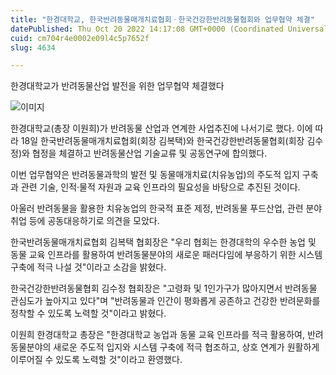 ```yaml
---
title: "한경대학교, 한국반려동물매개치료협회ㆍ한국건강한반려동물협회와 업무협약 체결"
datePublished: Thu Oct 20 2022 14:17:08 GMT+0000 (Coordinated Universal Time)
cuid: cm704r4e0002e09l4c5p7652f
slug: 4634

---
```



한경대학교가 반려동물산업 발전을 위한 업무협약 체결했다

![이미지](https://cdn.hashnode.com/res/hashnode/image/upload/v1739257068680/0dcd13e6-7e0b-44a1-b8e0-ec1f34807a0b.jpeg)

한경대학교(총장 이원희)가 반려동물 산업과 연계한 사업추진에 나서기로 했다. 이에 따라 18일 한국반려동물매개치료협회(회장 김복택)와 한국건강한반려동물협회(회장 김수정)와 협정을 체결하고 반려동물산업 기술교류 및 공동연구에 합의했다.

이번 업무협약은 반려동물과학의 발전 및 동물매개치료(치유농업)의 주도적 입지 구축과 관련 기술, 인적·물적 자원과 교육 인프라의 필요성을 바탕으로 추진된 것이다.

아울러 반려동물을 활용한 치유농업의 한국적 표준 제정, 반려동물 푸드산업, 관련 분야 취업 등에 공동대응하기로 의견을 모았다.

한국반려동물매개치료협회 김복택 협회장은 "우리 협회는 한경대학의 우수한 농업 및 동물 교육 인프라를 활용하여 반려동물분야의 새로운 패러다임에 부응하기 위한 시스템 구축에 적극 나설 것"이라고 소감을 밝혔다.

한국건강한반려동물협회 김수정 협회장은 "고령화 및 1인가구가 많아지면서 반려동물 관심도가 높아지고 있다"며 "반려동물과 인간이 평화롭게 공존하고 건강한 반려문화를 정착할 수 있도록 노력할 것"이라고 밝혔다.

이원희 한경대학교 총장은 "한경대학교 농업과 동물 교육 인프라를 적극 활용하여, 반려동물분야의 새로운 주도적 입지와 시스템 구축에 적극 협조하고, 상호 연계가 원활하게 이루어질 수 있도록 노력할 것"이라고 환영했다.